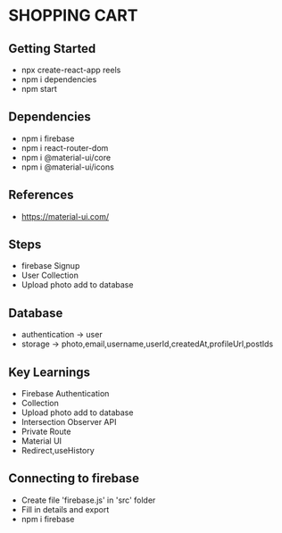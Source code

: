# SHOPPING CART
## Getting Started
- npx create-react-app reels
- npm i dependencies
- npm start

## Dependencies
- npm i firebase
- npm i react-router-dom
- npm i @material-ui/core
- npm i @material-ui/icons

## References
- https://material-ui.com/

## Steps 
- firebase Signup  
- User Collection
- Upload photo add to database

## Database
- authentication -> user 
- storage -> photo,email,username,userId,createdAt,profileUrl,postIds

## Key Learnings
- Firebase Authentication
- Collection 
- Upload photo add to database
- Intersection Observer API
- Private Route
- Material UI
- Redirect,useHistory

## Connecting to firebase
- Create file 'firebase.js' in 'src' folder
- Fill in details and export 
- npm i firebase
